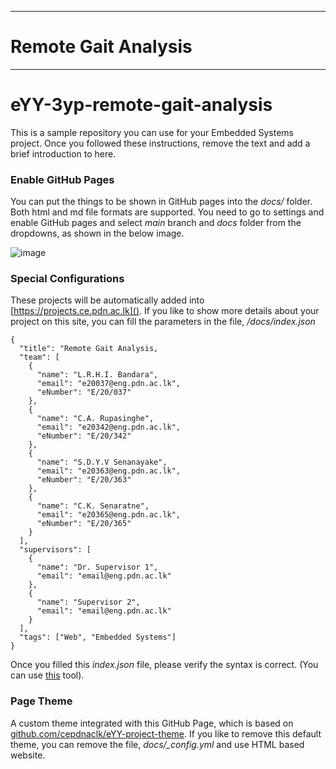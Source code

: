 ___
# Remote Gait Analysis
___

# eYY-3yp-remote-gait-analysis

This is a sample repository you can use for your Embedded Systems project. Once you followed these instructions, remove the text and add a brief introduction to here.

### Enable GitHub Pages

You can put the things to be shown in GitHub pages into the _docs/_ folder. Both html and md file formats are supported. You need to go to settings and enable GitHub pages and select _main_ branch and _docs_ folder from the dropdowns, as shown in the below image.

![image](https://user-images.githubusercontent.com/11540782/98789936-028d3600-2429-11eb-84be-aaba665fdc75.png)

### Special Configurations

These projects will be automatically added into [https://projects.ce.pdn.ac.lk](). If you like to show more details about your project on this site, you can fill the parameters in the file, _/docs/index.json_

```
{
  "title": "Remote Gait Analysis,
  "team": [
    {
      "name": "L.R.H.I. Bandara",
      "email": "e20037@eng.pdn.ac.lk",
      "eNumber": "E/20/037"
    },
    {
      "name": "C.A. Rupasinghe",
      "email": "e20342@eng.pdn.ac.lk",
      "eNumber": "E/20/342"
    },
    {
      "name": "S.D.Y.V Senanayake",
      "email": "e20363@eng.pdn.ac.lk",
      "eNumber": "E/20/363"
    },
    {
      "name": "C.K. Senaratne",
      "email": "e20365@eng.pdn.ac.lk",
      "eNumber": "E/20/365"
    }
  ],
  "supervisors": [
    {
      "name": "Dr. Supervisor 1",
      "email": "email@eng.pdn.ac.lk"
    },
    {
      "name": "Supervisor 2",
      "email": "email@eng.pdn.ac.lk"
    }
  ],
  "tags": ["Web", "Embedded Systems"]
}
```

Once you filled this _index.json_ file, please verify the syntax is correct. (You can use [this](https://jsonlint.com/) tool).

### Page Theme

A custom theme integrated with this GitHub Page, which is based on [github.com/cepdnaclk/eYY-project-theme](https://github.com/cepdnaclk/eYY-project-theme). If you like to remove this default theme, you can remove the file, _docs/\_config.yml_ and use HTML based website.
